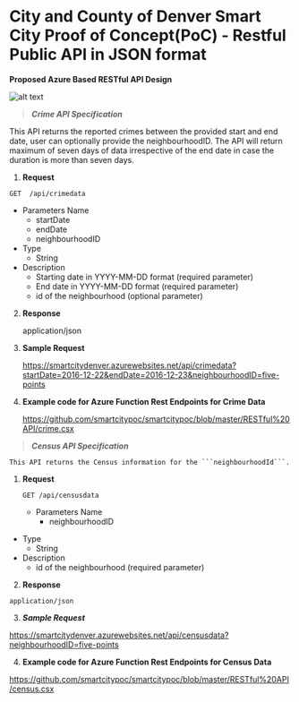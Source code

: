 # City and County of Denver Smart City Proof of Concept(PoC) - Restful Public API in JSON format

**Proposed Azure Based RESTful API Design**

![alt text](https://github.com/smartcitypoc/smartcitypoc/blob/master/RESTful%20API/Images/Proposed_Azure_Restful_API.png)

> ***Crime API Specification***

This API returns the reported crimes between the provided start and end date, user can optionally provide the neighbourhoodID. The API will return maximum of seven days of data irrespective of the end date in case the duration is more than seven days.

1. ****Request****

```GET	/api/crimedata```

- Parameters Name
  - startDate
  - endDate
  - neighbourhoodID
- Type
  - String
- Description
  - Starting date in YYYY-MM-DD format (required parameter)
  - End date in YYYY-MM-DD format (required parameter)
  - id of the neighbourhood (optional parameter)
 
2. ****Response****

    application/json
 
3. ****Sample Request****

    https://smartcitydenver.azurewebsites.net/api/crimedata?startDate=2016-12-22&endDate=2016-12-23&neighbourhoodID=five-points

4. ****Example code for Azure Function Rest Endpoints for Crime Data****

    https://github.com/smartcitypoc/smartcitypoc/blob/master/RESTful%20API/crime.csx


 
> ***Census API Specification***

    This API returns the Census information for the ```neighbourhoodId```.

1. ****Request****

    `GET /api/censusdata`

    - Parameters Name		
      - neighbourhoodID	
- Type
  - String
- Description
  - id of the neighbourhood (required parameter)
  
2. ****Response****

`application/json`
 
3. ***Sample Request***

https://smartcitydenver.azurewebsites.net/api/censusdata?neighbourhoodID=five-points

4. ****Example code for Azure Function Rest Endpoints for Census Data****

https://github.com/smartcitypoc/smartcitypoc/blob/master/RESTful%20API/census.csx

 

